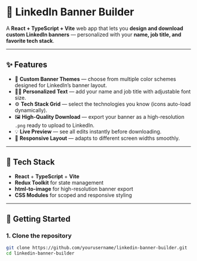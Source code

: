 # 🧩 LinkedIn Banner Builder

A **React + TypeScript + Vite** web app that lets you **design and download custom LinkedIn banners** — personalized with your **name, job title, and favorite tech stack**.

---

## ✨ Features

- 🎨 **Custom Banner Themes** — choose from multiple color schemes designed for LinkedIn’s banner layout.
- 🧑‍💻 **Personalized Text** — add your name and job title with adjustable font size.
- ⚙️ **Tech Stack Grid** — select the technologies you know (icons auto-load dynamically).
- 🖼️ **High-Quality Download** — export your banner as a high-resolution `.png` ready to upload to LinkedIn.
- 💡 **Live Preview** — see all edits instantly before downloading.
- 🧭 **Responsive Layout** — adapts to different screen widths smoothly.

---

## 🧱 Tech Stack

- **React** + **TypeScript** + **Vite**
- **Redux Toolkit** for state management
- **html-to-image** for high-resolution banner export
- **CSS Modules** for scoped and responsive styling

---

## 🚀 Getting Started

### 1. Clone the repository

```bash
git clone https://github.com/yourusername/linkedin-banner-builder.git
cd linkedin-banner-builder
```
